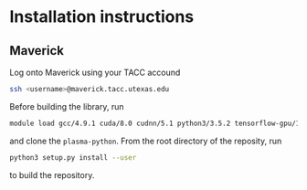 # Installation instructions

## Maverick

Log onto Maverick using your TACC accound
```bash
ssh <username>@maverick.tacc.utexas.edu
```
Before building the library, run
```bash
module load gcc/4.9.1 cuda/8.0 cudnn/5.1 python3/3.5.2 tensorflow-gpu/1.0.0
```
and clone the `plasma-python`. From the root directory of the reposity, run
```bash
python3 setup.py install --user
```
to build the repository.